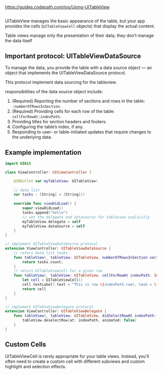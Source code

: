 
https://guides.codepath.com/ios/Using-UITableView

##

UITableView manages the basic appearance of the table, but your app provides the cells (`UITableViewCell` objects) that display the actual content.

Table views manage only the presentation of their data; they don’t manage the data itself

## Important protocol: UITableViewDataSource

To manage the data, you provide the table with a data source object — an object that implements the UITableViewDataSource protocol.

This protocol implement data sourcing for the tableview.

responsibilities of the data source object include:
1. (Required) Reporting the number of sections and rows in the table: `:numberOfRowsInSection`.
2. (Required) Providing cells for each row of the table: `cellForRowAt:indexPath`.
3. Providing titles for section headers and footers.
4. Configuring the table’s index, if any.
5. Responding to user- or table-initiated updates that require changes to the underlying data.


## Example implementation

```swift
import UIKit

class ViewController: UIViewController {

    @IBOutlet var myTableView: UITableView!
    
    // data list
    var tasks : [String] = [String]()
    
    override func viewDidLoad() {
        super.viewDidLoad()
        tasks.append("hello")
        // set the delegate and datasource for tableview explicitly
        myTableView.delegate = self
        myTableView.dataSource = self
    }
}

// implement UITableViewDataSource protocol
extension ViewController: UITableViewDataSource {
    // refers data list tasks
    func tableView(_ tableView: UITableView, numberOfRowsInSection section: Int) -> Int {
        return tasks.count;
    }
    // return UITableViewCell for a given row
    func tableView(_ tableView: UITableView, cellForRowAt indexPath: IndexPath) -> UITableViewCell {
        let cell = UITableViewCell()
        cell.textLabel?.text = "This is row \(indexPath.row), task = \(tasks[indexPath.row])"
        return cell
    }
}

// implement UITableViewDelegate protocol
extension ViewController: UITableViewDelegate {
    func tableView(_ tableView: UITableView, didSelectRowAt indexPath: IndexPath) {
        tableView.deselectRow(at: indexPath, animated: false)
    }
}
```

## Custom Cells

UITableViewCell is rarely appropriate for your table views. Instead, you'll often need to create a custom cell with different subviews and custom highlight and selection effects.

